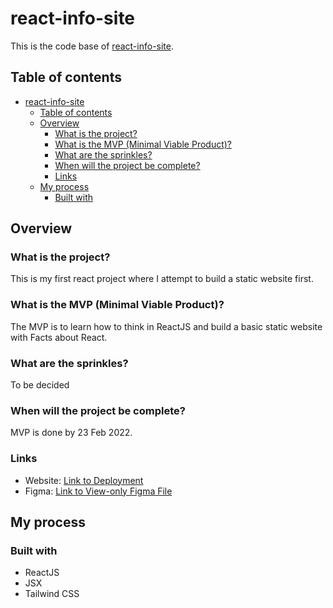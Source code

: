 # react-info-site

This is the code base of [react-info-site](https://react-info-site.vercel.app/).

## Table of contents

- [react-info-site](#react-info-site)
  - [Table of contents](#table-of-contents)
  - [Overview](#overview)
    - [What is the project?](#what-is-the-project)
    - [What is the MVP (Minimal Viable Product)?](#what-is-the-mvp-minimal-viable-product)
    - [What are the sprinkles?](#what-are-the-sprinkles)
    - [When will the project be complete?](#when-will-the-project-be-complete)
    - [Links](#links)
  - [My process](#my-process)
    - [Built with](#built-with)

## Overview

### What is the project?

This is my first react project where I attempt to build a static website first.

### What is the MVP (Minimal Viable Product)?

The MVP is to learn how to think in ReactJS and build a basic static website with Facts about React.

### What are the sprinkles?

To be decided

### When will the project be complete?

MVP is done by 23 Feb 2022.

### Links

-   Website: [Link to Deployment](https://react-info-site.vercel.app/)
-   Figma: [Link to View-only Figma File](https://www.figma.com/file/5OE65gGoe2bncdOFwCiJel/ReactFacts-(Scrimba)?node-id=0%3A1)

## My process

### Built with

-   ReactJS
-   JSX
-   Tailwind CSS
